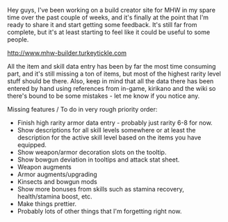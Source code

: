 Hey guys, I've been working on a build creator site for MHW in my spare time over the past couple of weeks, and it's finally at the point that I'm ready to share it and start getting some feedback. It's still far from complete, but it's at least starting to feel like it could be useful to some people.

http://www.mhw-builder.turkeytickle.com

All the item and skill data entry has been by far the most time consuming part, and it's still missing a ton of items, but most of the highest rarity level stuff should be there. Also, keep in mind that all the data there has been entered by hand using references from in-game, kirikano and the wiki so there's bound to be some mistakes - let me know if you notice any.

Missing features / To do in very rough priority order:
- Finish high rarity armor data entry - probably just rarity 6-8 for now.
- Show descriptions for all skill levels somewhere or at least the description for the active skill level based on the items you have equipped.
- Show weapon/armor decoration slots on the tooltip.
- Show bowgun deviation in tooltips and attack stat sheet.
- Weapon augments
- Armor augments/upgrading
- Kinsects and bowgun mods
- Show more bonuses from skills such as stamina recovery, health/stamina boost, etc.
- Make things prettier.
- Probably lots of other things that I'm forgetting right now.

